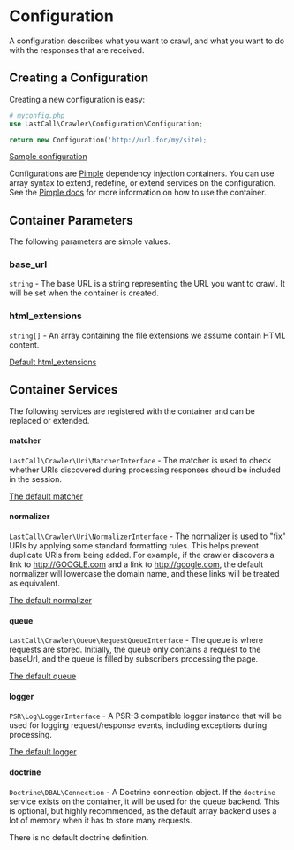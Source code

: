 Configuration
=============

A configuration describes what you want to crawl, and what you want to do with the responses that are received.

Creating a Configuration
------------------------
Creating a new configuration is easy:
```php
# myconfig.php
use LastCall\Crawler\Configuration\Configuration;

return new Configuration('http://url.for/my/site);
```

[Sample configuration](sample.php)

Configurations are [Pimple](http://pimple.sensiolabs.org/) dependency injection containers.  You can use array syntax to extend, redefine, or extend services on the configuration.  See the [Pimple docs](http://pimple.sensiolabs.org/) for more information on how to use the container. 

Container Parameters
--------------------
The following parameters are simple values.

### base_url 

`string` - The base URL is a string representing the URL you want to crawl.  It will be set when the container is created.

### html_extensions 

`string[]` - An array containing the file extensions we assume contain HTML content.

[Default html_extensions](../src/Configuration/ServiceProvider/MatcherServiceProvider.php)

Container Services
------------------
The following services are registered with the container and can be replaced or extended.

#### matcher 

`LastCall\Crawler\Uri\MatcherInterface` - The matcher is used to check whether URIs discovered during processing responses should be included in the session.

[The default matcher](../src/Configuration/ServiceProvider/MatcherServiceProvider.php)


#### normalizer 

`LastCall\Crawler\Uri\NormalizerInterface` - The normalizer is used to "fix" URIs by applying some standard formatting rules.  This helps prevent duplicate URIs from being added.  For example, if the crawler discovers a link to http://GOOGLE.com and a link to http://google.com, the default normalizer will lowercase the domain name, and these links will be treated as equivalent.

[The default normalizer](../src/Configuration/ServiceProvider/NormalizerServiceProvider.php)

#### queue 

`LastCall\Crawler\Queue\RequestQueueInterface` - The queue is where requests are stored.  Initially, the queue only contains a request to the baseUrl, and the queue is filled by subscribers processing the page. 

[The default queue](../src/Configuration/ServiceProvider/QueueServiceProvider.php)


#### logger 

`PSR\Log\LoggerInterface` - A PSR-3 compatible logger instance that will be used for logging request/response events, including exceptions during processing.

[The default logger](../src/Configuration/ServiceProvider/LoggerServiceProvider.php)

#### doctrine 

`Doctrine\DBAL\Connection` - A Doctrine connection object.  If the `doctrine` service exists on the container, it will be used for the queue backend.  This is optional, but highly recommended, as the default array backend uses a lot of memory when it has to store many requests.

There is no default doctrine definition.




